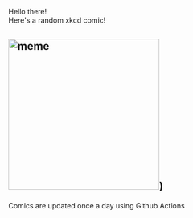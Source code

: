 Hello there! <br>Here's a random xkcd comic!<br>
## <img src="https://imgs.xkcd.com/comics/weather.png" alt="meme" width="300"/>)<br>
Comics are updated once a day using Github Actions